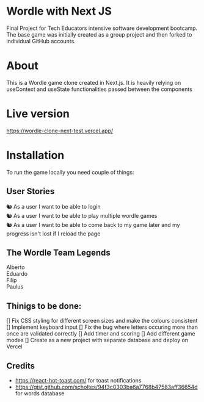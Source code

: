 # Wordle with Next JS

Final Project for Tech Educators intensive software development bootcamp.
The base game was initially created as a group project and then forked to individual GitHub accounts.

# About

This is a Wordle game clone created in Next.js. It is heavily relying on useContext and useState functionalities passed between the components

# Live version

https://wordle-clone-next-test.vercel.app/

# Installation

To run the game locally you need couple of things:

## User Stories

🐿️ As a user I want to be able to login  
🐿️ As a user I want to be able to play multiple wordle games  
🐿️ As a user I want to be able to come back to my game later and my progress isn't lost if I reload the page

## The Wordle Team Legends

Alberto  
Eduardo  
Filip  
Paulus

## Thinigs to be done:

[] Fix CSS styling for different screen sizes and make the colours consistent
[] Implement keyboard input
[] Fix the bug where letters occuring more than once are validated correctly
[] Add timer and scoring
[] Add different game modes
[] Create as a new project with separate database and deploy on Vercel

## Credits

- https://react-hot-toast.com/ for toast notifications
- https://gist.github.com/scholtes/94f3c0303ba6a7768b47583aff36654d for words database
